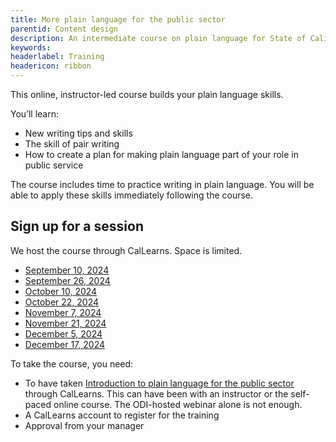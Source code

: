 ```yaml
---
title: More plain language for the public sector
parentid: Content design
description: An intermediate course on plain language for State of California staff
keywords: 
headerlabel: Training
headericon: ribbon
---
```


<p class="text-lead">This online, instructor-led course builds your plain language skills.</p>

You’ll learn: 

* New writing tips and skills
* The skill of pair writing
* How to create a plan for making plain language part of your role in public service

The course includes time to practice writing in plain language. You will be able to apply these skills immediately following the course.

## Sign up for a session

We host the course through CalLearns. Space is limited.

* [September 10, 2024](https://calhr.geniussis.com/Registration.aspx?AID=4239)
* [September 26, 2024](https://calhr.geniussis.com/Registration.aspx?AID=4240)
* [October 10, 2024](https://calhr.geniussis.com/Registration.aspx?AID=4241)
* [October 22, 2024](https://calhr.geniussis.com/Registration.aspx?AID=4242)
* [November 7, 2024](https://calhr.geniussis.com/Registration.aspx?AID=4243)
* [November 21, 2024](https://calhr.geniussis.com/Registration.aspx?AID=4244)
* [December 5, 2024](https://calhr.geniussis.com/Registration.aspx?AID=4245)
* [December 17, 2024](https://calhr.geniussis.com/Registration.aspx?AID=4246)

To take the course, you need:

* To have taken [Introduction to plain language for the public sector](/content-design/introduction-plain-language-public-sector/) through CalLearns. This can have been with an instructor or the self-paced online course. The ODI-hosted webinar alone is not enough.
* A CalLearns account to register for the training
* Approval from your manager
